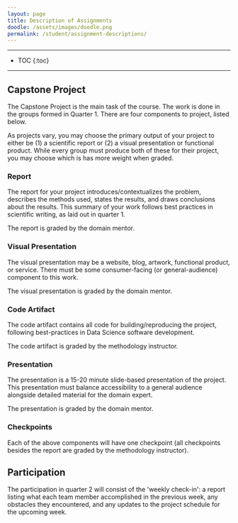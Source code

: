 ```yaml
---
layout: page
title: Description of Assignments
doodle: /assets/images/doodle.png
permalink: /student/assignment-descriptions/
---
```


---
* TOC
{:toc}

---


## Capstone Project

The Capstone Project is the main task of the course. The work is done
in the groups formed in Quarter 1. There are four components to
project, listed below.

As projects vary, you may choose the primary output of your project to
either be (1) a scientific report or (2) a visual presentation or
functional product. While every group must produce both of these for
their project, you may choose which is has more weight when graded.

### Report

The report for your project introduces/contextualizes the problem,
describes the methods used, states the results, and draws conclusions
about the results. This summary of your work follows best practices in
scientific writing, as laid out in quarter 1.

The report is graded by the domain mentor.

### Visual Presentation

The visual presentation may be a website, blog, artwork, functional
product, or service. There must be some consumer-facing (or
general-audience) component to this work.

The visual presentation is graded by the domain mentor.

### Code Artifact

The code artifact contains all code for building/reproducing the
project, following best-practices in Data Science software
development.

The code artifact is graded by the methodology instructor.

### Presentation

The presentation is a 15-20 minute slide-based presentation of the
project. This presentation must balance accessibility to a general
audience alongside detailed material for the domain expert.

The presentation is graded by the domain mentor.

### Checkpoints

Each of the above components will have one checkpoint (all checkpoints
besides the report are graded by the methodology instructor).

## Participation

The participation in quarter 2 will consist of the 'weekly check-in':
a report listing what each team member accomplished in the previous
week, any obstacles they encountered, and any updates to the project
schedule for the upcoming week.
